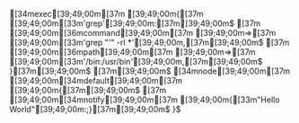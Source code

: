 [34mexec[39;49;00m[37m [39;49;00m{[37m [39;49;00m[33m'grep'[39;49;00m:[37m[39;49;00m$
[37m    [39;49;00m[36mcommand[39;49;00m[37m [39;49;00m=>[37m [39;49;00m[33m'grep "\'" -rI *'[39;49;00m,[37m[39;49;00m$
[37m    [39;49;00m[36mpath[39;49;00m[37m    [39;49;00m=>[37m [39;49;00m[33m'/bin:/usr/bin'[39;49;00m,[37m[39;49;00m$
}[37m[39;49;00m$
[37m[39;49;00m$
[34mnode[39;49;00m[37m [39;49;00m[34mdefault[39;49;00m[37m [39;49;00m{[37m[39;49;00m$
[37m    [39;49;00m[34mnotify[39;49;00m[37m [39;49;00m{[33m"Hello World"[39;49;00m:;}[37m[39;49;00m$
}$
